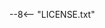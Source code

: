 <!-- pyml disable-next-line first-line-heading -->
<!-- markdownlint-disable MD041 -->
--8<-- "LICENSE.txt"
